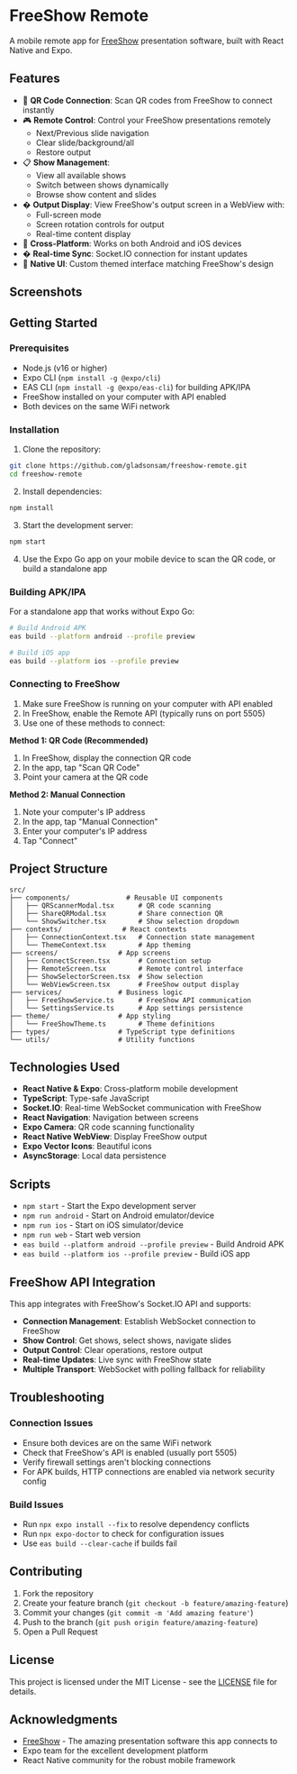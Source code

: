 # FreeShow Remote

A mobile remote app for [FreeShow](https://freeshow.app) presentation software, built with React Native and Expo.

## Features

- 📱 **QR Code Connection**: Scan QR codes from FreeShow to connect instantly
- 🎮 **Remote Control**: Control your FreeShow presentations remotely
  - Next/Previous slide navigation
  - Clear slide/background/all
  - Restore output
- 📋 **Show Management**: 
  - View all available shows
  - Switch between shows dynamically
  - Browse show content and slides
- �️ **Output Display**: View FreeShow's output screen in a WebView with:
  - Full-screen mode
  - Screen rotation controls for output
  - Real-time content display
- 📱 **Cross-Platform**: Works on both Android and iOS devices
- � **Real-time Sync**: Socket.IO connection for instant updates
- 🎨 **Native UI**: Custom themed interface matching FreeShow's design

## Screenshots

<!-- Add screenshots here when available -->

## Getting Started

### Prerequisites

- Node.js (v16 or higher)
- Expo CLI (`npm install -g @expo/cli`)
- EAS CLI (`npm install -g @expo/eas-cli`) for building APK/IPA
- FreeShow installed on your computer with API enabled
- Both devices on the same WiFi network

### Installation

1. Clone the repository:
```bash
git clone https://github.com/gladsonsam/freeshow-remote.git
cd freeshow-remote
```

2. Install dependencies:
```bash
npm install
```

3. Start the development server:
```bash
npm start
```

4. Use the Expo Go app on your mobile device to scan the QR code, or build a standalone app

### Building APK/IPA

For a standalone app that works without Expo Go:

```bash
# Build Android APK
eas build --platform android --profile preview

# Build iOS app
eas build --platform ios --profile preview
```

### Connecting to FreeShow

1. Make sure FreeShow is running on your computer with API enabled
2. In FreeShow, enable the Remote API (typically runs on port 5505)
3. Use one of these methods to connect:

**Method 1: QR Code (Recommended)**
1. In FreeShow, display the connection QR code
2. In the app, tap "Scan QR Code"
3. Point your camera at the QR code

**Method 2: Manual Connection**
1. Note your computer's IP address
2. In the app, tap "Manual Connection"
3. Enter your computer's IP address
4. Tap "Connect"

## Project Structure

```
src/
├── components/              # Reusable UI components
│   ├── QRScannerModal.tsx      # QR code scanning
│   ├── ShareQRModal.tsx        # Share connection QR
│   └── ShowSwitcher.tsx        # Show selection dropdown
├── contexts/               # React contexts
│   ├── ConnectionContext.tsx   # Connection state management
│   └── ThemeContext.tsx        # App theming
├── screens/               # App screens
│   ├── ConnectScreen.tsx       # Connection setup
│   ├── RemoteScreen.tsx        # Remote control interface
│   ├── ShowSelectorScreen.tsx  # Show selection
│   └── WebViewScreen.tsx       # FreeShow output display
├── services/              # Business logic
│   ├── FreeShowService.ts      # FreeShow API communication
│   └── SettingsService.ts      # App settings persistence
├── theme/                 # App styling
│   └── FreeShowTheme.ts        # Theme definitions
├── types/                 # TypeScript type definitions
└── utils/                 # Utility functions
```
## Technologies Used

- **React Native & Expo**: Cross-platform mobile development
- **TypeScript**: Type-safe JavaScript
- **Socket.IO**: Real-time WebSocket communication with FreeShow
- **React Navigation**: Navigation between screens
- **Expo Camera**: QR code scanning functionality
- **React Native WebView**: Display FreeShow output
- **Expo Vector Icons**: Beautiful icons
- **AsyncStorage**: Local data persistence

## Scripts

- `npm start` - Start the Expo development server
- `npm run android` - Start on Android emulator/device
- `npm run ios` - Start on iOS simulator/device
- `npm run web` - Start web version
- `eas build --platform android --profile preview` - Build Android APK
- `eas build --platform ios --profile preview` - Build iOS app

## FreeShow API Integration

This app integrates with FreeShow's Socket.IO API and supports:

- **Connection Management**: Establish WebSocket connection to FreeShow
- **Show Control**: Get shows, select shows, navigate slides
- **Output Control**: Clear operations, restore output
- **Real-time Updates**: Live sync with FreeShow state
- **Multiple Transport**: WebSocket with polling fallback for reliability

## Troubleshooting

### Connection Issues
- Ensure both devices are on the same WiFi network
- Check that FreeShow's API is enabled (usually port 5505)
- Verify firewall settings aren't blocking connections
- For APK builds, HTTP connections are enabled via network security config

### Build Issues
- Run `npx expo install --fix` to resolve dependency conflicts
- Run `npx expo-doctor` to check for configuration issues
- Use `eas build --clear-cache` if builds fail

## Contributing

1. Fork the repository
2. Create your feature branch (`git checkout -b feature/amazing-feature`)
3. Commit your changes (`git commit -m 'Add amazing feature'`)
4. Push to the branch (`git push origin feature/amazing-feature`)
5. Open a Pull Request

## License

This project is licensed under the MIT License - see the [LICENSE](LICENSE) file for details.

## Acknowledgments

- [FreeShow](https://freeshow.app) - The amazing presentation software this app connects to
- Expo team for the excellent development platform
- React Native community for the robust mobile framework
